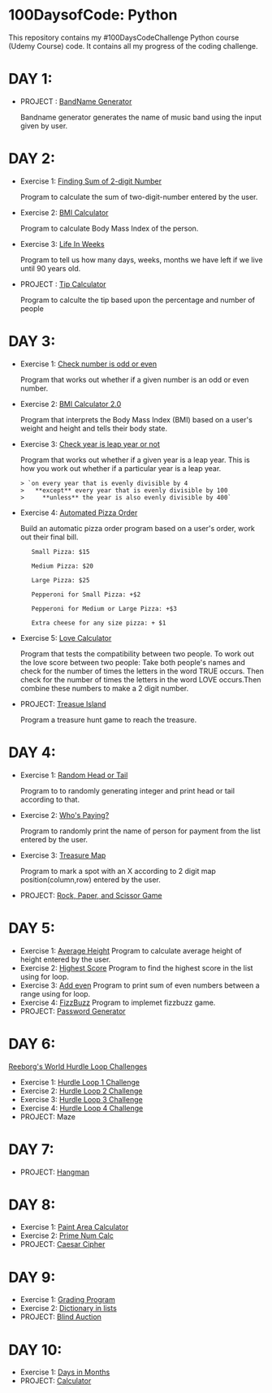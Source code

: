 
# 100DaysofCode: Python

This repository contains my #100DaysCodeChallenge Python course (Udemy Course) code. It contains all my progress of the coding challenge.



# DAY 1:
 - PROJECT : [BandName Generator](https://github.com/Nishi-16-K/100DaysCodeChallenge-Python-/blob/c98d7364887f794a6044ac54619ad76cbd550777/Day1%20Project:%20BandNameGenerator.py)

      Bandname generator generates the name of music band using the input given by user.




# DAY 2:

 - Exercise 1: [Finding Sum of 2-digit Number](https://github.com/Nishi-16-K/100DaysCodeChallenge-Python-/blob/0b2234b380560b6aa159af24b6b129b64a41413a/Day2:%20Exercise1.py)
 
     Program to calculate the sum of two-digit-number entered by the user.
 - Exercise 2: [BMI Calculator](https://github.com/Nishi-16-K/100DaysCodeChallenge-Python-/blob/b4c9f65da9704bae5633893eb7951f7d7e1c06d7/Day%202/Ex2:%20BMI%20Calculator.py)
 
     Program to calculate Body Mass Index of the person.
 - Exercise 3: [Life In Weeks](https://github.com/Nishi-16-K/100DaysCodeChallenge-Python-/blob/bc0d99815cbe44d0385151362424720df0f9c6e6/Day%202/Ex3:%20Life_in_weeks.py)
 
     Program to tell us how many days, weeks, months we have left if we live until 90 years old.
- PROJECT : [Tip Calculator](https://github.com/Nishi-16-K/100DaysCodeChallenge-Python-/blob/ad4d24eb197e0c843e604e11eaaea12b10307ccc/Day%202/PROJECT:%20Tip_Calculator.py)
 
     Program to calculte the tip based upon the percentage and number of people
 
 
 
 
 
 # DAY 3:

- Exercise 1: [Check number is odd or even](https://github.com/Nishi-16-K/100DaysCodeChallenge-Python-/blob/b94c1ede55131f4b43b17b90a793022aa0dba13e/Day%203/Ex1:%20Check%20_odd%20_or%20_even.py)
      
     Program that works out whether if a given number is an odd or even number.
- Exercise 2: [BMI Calculator 2.0]()
      
     Program that interprets the Body Mass Index (BMI) based on a user's weight and height and tells their body state.
- Exercise 3: [Check year is leap year or not](https://github.com/Nishi-16-K/100DaysCodeChallenge-Python-/blob/df94473f66106b677c43fe95c4d6ae8abc2eb9e9/Day%203/Ex3:%20Check_leap_year.py)
      
     Program that works out whether if a given year is a leap year. This is how you work out whether if a particular year is a leap year. 
     
      > `on every year that is evenly divisible by 4
      >   **except** every year that is evenly divisible by 100
      >     **unless** the year is also evenly divisible by 400`
- Exercise 4: [Automated Pizza Order](https://github.com/Nishi-16-K/100DaysCodeChallenge-Python-/blob/78900092d6852b691898840b05d0737f18fb5f41/Day%203/Ex4:%20Automated_Pizza_Order.py)
       
     Build an automatic pizza order program based on a user's order, work out their final bill.

         Small Pizza: $15

         Medium Pizza: $20

         Large Pizza: $25

         Pepperoni for Small Pizza: +$2

         Pepperoni for Medium or Large Pizza: +$3

         Extra cheese for any size pizza: + $1

- Exercise 5: [Love Calculator](https://github.com/Nishi-16-K/100DaysCodeChallenge-Python-/blob/6fb6bc76bc32cae4e35d78f531b8938ed09fe669/Day%203/Ex5:%20Love%20Calculator.py)
      
     Program that tests the compatibility between two people. To work out the love score between two people:
     Take both people's names and check for the number of times the letters in the word TRUE occurs. Then check for the number of times the letters in the word LOVE occurs.Then      combine these numbers to make a 2 digit number.

- PROJECT: [Treasue Island](https://github.com/Nishi-16-K/100DaysCodeChallenge-Python-/blob/7cea066438670455dd2d0fe95f47e8c91f5c0c05/Day%203/PROJECT:%20Treasure%20Island.py)
  
   Program a treasure hunt game to reach the treasure.
   
   
   
   
   
   
# DAY 4:   

- Exercise 1: [Random Head or Tail](https://github.com/Nishi-16-K/100DaysCodeChallenge-Python-/blob/f8076e5c820db9c7de182685f1a6e0dea844aefd/Day%204/Ex1:%20Random%20Head%20or%20Tail.py)
   
   Program to to randomly generating integer and print head or tail according to that.
- Exercise 2: [Who's Paying?](https://github.com/Nishi-16-K/100DaysCodeChallenge-Python-/blob/f8076e5c820db9c7de182685f1a6e0dea844aefd/Day%204/Ex2:%20Who's_Paying.py)
   
   Program to randomly print the name of person for payment from the list entered by the user.
- Exercise 3:  [Treasure Map](https://github.com/Nishi-16-K/100DaysCodeChallenge-Python-/blob/f8076e5c820db9c7de182685f1a6e0dea844aefd/Day%204/Ex3:%20Treasure%20Map.py)
    
    Program to mark a spot with an X according to 2 digit map position(column,row) entered by the user.
- PROJECT: [Rock, Paper, and Scissor Game](https://github.com/Nishi-16-K/100DaysCodeChallenge-Python-/blob/f8076e5c820db9c7de182685f1a6e0dea844aefd/Day%204/PROJECT:%20Rock,%20Paper,%20and%20Scissor.py)



# DAY 5:

- Exercise 1: [Average Height](https://github.com/Nishi-16-K/100DaysCodeChallenge-Python-/blob/0ed5fb245081241bc10427e034cf4d002e033729/Day%205/Ex1:%20Average%20Height.py)
 Program to calculate average height of height entered by the user.
 - Exercise 2: [Highest Score](https://github.com/Nishi-16-K/100DaysCodeChallenge-Python-/blob/0ed5fb245081241bc10427e034cf4d002e033729/Day%205/Ex2:%20Highest%20score.py)
 Program to find the highest score in the list using for loop.
 - Exercise 3: [Add even](https://github.com/Nishi-16-K/100DaysCodeChallenge-Python-/blob/0ed5fb245081241bc10427e034cf4d002e033729/Day%205/Ex3:%20Add%20even.py)
  Program to print sum of even numbers between a range using for loop.
 - Exercise 4: [FizzBuzz](https://github.com/Nishi-16-K/100DaysCodeChallenge-Python-/blob/0ed5fb245081241bc10427e034cf4d002e033729/Day%205/Ex4:%20FizzBuzz.py)
  Program to implemet fizzbuzz game.
 - PROJECT: [Password Generator](https://github.com/Nishi-16-K/100DaysCodeChallenge-Python-/blob/0ed5fb245081241bc10427e034cf4d002e033729/Day%205/PROJECT:%20PyPassword%20Generator.py)  


# DAY 6:

[Reeborg's World Hurdle Loop Challenges](https://reeborg.ca/reeborg.html?lang=en&mode=python&menu=worlds%2Fmenus%2Freeborg_intro_en.json&name=Hurdle%201&url=worlds%2Ftutorial_en%2Fhurdle1.json)

 - Exercise 1: [Hurdle Loop 1 Challenge](https://github.com/Nishi-16-K/100DaysCodeChallenge-Python-/blob/1314747fb37f8ec9b00ceb33134826d54c210758/Day%206/Ex1:%20Hurdles%20Loop%201%20Challenge.py)
 - Exercise 2: [Hurdle Loop 2 Challenge](https://github.com/Nishi-16-K/100DaysCodeChallenge-Python-/blob/fe979bf79d76ea903dc10517e11415b31a00733e/Day%206/Ex2:%20Hurdles%20Loop%202%20Challenge.py)
 - Exercise 3: [Hurdle Loop 3 Challenge](https://github.com/Nishi-16-K/100DaysCodeChallenge-Python-/blob/255ff85f6927170258377a790fbec9d8071065ce/Day%206/Ex3:%20Hurdles%20Loop%203%20Challenge.py)
 - Exercise 4: [Hurdle Loop 4 Challenge](https://github.com/Nishi-16-K/100DaysCodeChallenge-Python-/blob/f9c8726b6a3e016676b9962809b20897e56361e2/Day%206/Ex4:%20Hurdle%20Loop%204%20Challenge.py)
 - PROJECT: Maze

# DAY 7:

- PROJECT: [Hangman](https://github.com/Nishi-16-K/100DaysCodeChallenge-Python-/blob/5da48c949111da0ffd03d848afe7f025c7bfb720/Day%207/PROJECT:%20Hangman.py)  

# DAY 8:

- Exercise 1: [Paint Area Calculator](https://github.com/Nishi-16-K/100DaysofCodeChallenge-Python/blob/156a28a011f0ac3d3c524106c9c6e7b06d0a946e/Day%208/Ex1:%20Paint%20Area%20Calculator.py)
 - Exercise 2: [Prime Num Calc](https://github.com/Nishi-16-K/100DaysofCodeChallenge-Python/blob/156a28a011f0ac3d3c524106c9c6e7b06d0a946e/Day%208/Ex2:%20Prime%20Number%20Calc.py)
 - PROJECT: [Caesar Cipher](https://github.com/Nishi-16-K/100DaysofCodeChallenge-Python/blob/3fdb4398f4b5eb1396d6bf40c4e1a51b4875becd/Day%208/PROJECT:%20Caesar%20Cipher.py)

# DAY 9:

 - Exercise 1: [Grading Program](https://github.com/Nishi-16-K/100DaysofCodeChallenge-Python/blob/fe31ff21f35ed1275bf2fcaa77a28abf7155431f/Day%209/Ex1:%20Grading%20Program.py)
 - Exercise 2: [Dictionary in lists](https://github.com/Nishi-16-K/100DaysofCodeChallenge-Python/blob/fe31ff21f35ed1275bf2fcaa77a28abf7155431f/Day%209/Ex2:%20Dictionary%20in%20lists.py)
 - PROJECT: [Blind Auction](https://github.com/Nishi-16-K/100DaysofCodeChallenge-Python/blob/fe31ff21f35ed1275bf2fcaa77a28abf7155431f/Day%209/PROJECT:%20Blind%20Auction.py)

# DAY 10:

 - Exercise 1: [Days in Months](https://github.com/Nishi-16-K/100DaysofCodeChallenge-Python/blob/fe31ff21f35ed1275bf2fcaa77a28abf7155431f/Day-10/Ex1:%20Days%20in%20months.py)
 - PROJECT: [Calculator](https://github.com/Nishi-16-K/100DaysofCodeChallenge-Python/blob/fe31ff21f35ed1275bf2fcaa77a28abf7155431f/Day-10/PROJECT:%20Calculator.py)
